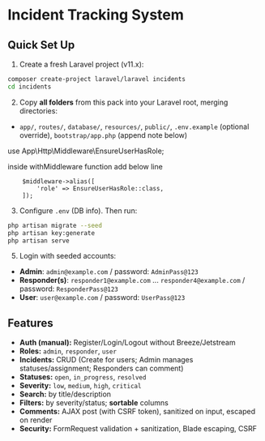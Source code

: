 # Incident Tracking System


## Quick Set Up

1) Create a fresh Laravel project (v11.x):
```bash
composer create-project laravel/laravel incidents
cd incidents
```

2) Copy **all folders** from this pack into your Laravel root, merging directories:
- `app/`, `routes/`, `database/`, `resources/`, `public/`, `.env.example` (optional override), `bootstrap/app.php` (append note below)

use App\Http\Middleware\EnsureUserHasRole;

inside withMiddleware function add below line

 
		$middleware->alias([
            'role' => EnsureUserHasRole::class,
        ]);
     

3) Configure `.env` (DB info). Then run:
```bash
php artisan migrate --seed
php artisan key:generate
php artisan serve
```

5) Login with seeded accounts:
- **Admin**: `admin@example.com` / password: `AdminPass@123`
- **Responder(s)**: `responder1@example.com` ... `responder4@example.com` / password: `ResponderPass@123`
- **User**: `user@example.com` / password: `UserPass@123`

## Features

- **Auth (manual):** Register/Login/Logout without Breeze/Jetstream
- **Roles:** `admin`, `responder`, `user`
- **Incidents:** CRUD (Create for users; Admin manages statuses/assignment; Responders can comment)
- **Statuses:** `open`, `in_progress`, `resolved`
- **Severity:** `low`, `medium`, `high`, `critical`
- **Search:** by title/description
- **Filters:** by severity/status; **sortable** columns
- **Comments:** AJAX post (with CSRF token), sanitized on input, escaped on render
- **Security:** FormRequest validation + sanitization, Blade escaping, CSRF

